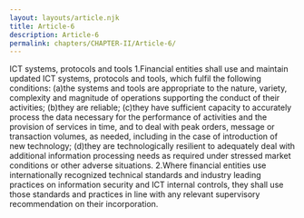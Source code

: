 ```yaml
---
layout: layouts/article.njk
title: Article-6
description: Article-6
permalink: chapters/CHAPTER-II/Article-6/
---
```

ICT systems, protocols and tools
1.Financial entities shall use and maintain updated ICT systems, protocols and tools, which fulfil the following conditions: 
(a)the systems and tools are appropriate to the nature, variety, complexity and magnitude of operations supporting the conduct of their activities; 
(b)they are reliable;
(c)they have sufficient capacity to accurately process the data necessary for the performance of activities and the provision of services in time, and to deal with peak orders, message or transaction volumes, as needed, including in the case of introduction of new technology;
(d)they are technologically resilient to adequately deal with additional information processing needs as required under stressed market conditions or other adverse situations. 
2.Where financial entities use internationally recognized technical standards and industry leading practices on information security and ICT internal controls, they shall use those standards and practices in line with any relevant supervisory recommendation on their incorporation. 

